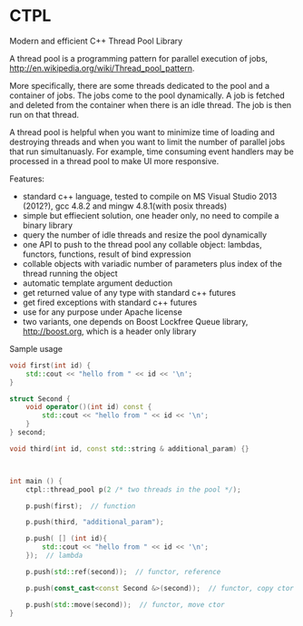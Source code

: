 CTPL
====

Modern and efficient C++ Thread Pool Library

A thread pool is a programming pattern for parallel execution of jobs, <http://en.wikipedia.org/wiki/Thread_pool_pattern>.

More specifically, there are some threads dedicated to the pool and a container of jobs. The jobs come to the pool dynamically. A job is fetched and deleted from the container when there is an idle thread. The job is then run on that thread.

A thread pool is helpful when you want to minimize time of loading and destroying threads and when you want to limit the number of parallel jobs that run simultanuasly. For example, time consuming event handlers may be processed in a thread pool to make UI more responsive.

Features:

- standard c++ language, tested to compile on MS Visual Studio 2013 (2012?), gcc 4.8.2 and mingw 4.8.1(with posix threads)
- simple but effiecient solution, one header only, no need to compile a binary library
- query the number of idle threads and resize the pool dynamically
- one API to push to the thread pool any collable object: lambdas, functors, functions, result of bind expression
- collable objects with variadic number of parameters plus index of the thread running the object
- automatic template argument deduction
- get returned value of any type with standard c++ futures
- get fired exceptions with standard c++ futures
- use for any purpose under Apache license
- two variants, one depends on Boost Lockfree Queue library, <http://boost.org>, which is a header only library

Sample usage

```cpp
void first(int id) {
    std::cout << "hello from " << id << '\n';
}

struct Second {
    void operator()(int id) const {
        std::cout << "hello from " << id << '\n';
    }
} second;

void third(int id, const std::string & additional_param) {}



int main () {
    ctpl::thread_pool p(2 /* two threads in the pool */);

    p.push(first);  // function

    p.push(third, "additional_param");

    p.push( [] (int id){
        std::cout << "hello from " << id << '\n';
    });  // lambda

    p.push(std::ref(second));  // functor, reference

    p.push(const_cast<const Second &>(second));  // functor, copy ctor

    p.push(std::move(second));  // functor, move ctor
}
```
